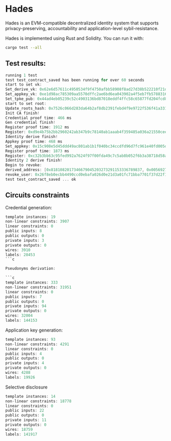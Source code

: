 # Hades
Hades is an EVM-compatible decentralized identity system that supports privacy-preserving, accountability and application-level sybil-resistance.

Hades is implemented using Rust and Solidity. You can run it with:

```bash
cargo test --all
```

## Test results:

```c
running 1 test
test test_contract_saved has been running for over 60 seconds
start to set vk:
Set_derive_vk: 0x62e6d57611c4950534f9f4750afbb58908f8ad27d38b522210f21ddda03db163, Gas_used: Some(648420)
Set_appkey_vk: 0xe1d98ac785309aa5570dffc2ae6bd6ea043902a4f5eb7fb57883163bf9f84cb7, Gas_used: Some(523660)
Set_tpke_pub: 0x44ad4eb05239c52c4903136bd87018eddf4ffc58c65877fd204fcd86b4fab096, Gas_used: Some(63664)
start to set root:
Update_roots_hash: 0x7526c066d283da64b2af8db2391febd4f9e9722f536f41a3312737294c9905b7, Gas_used: Some(130207)
Init CA finish!
Credential proof time: 466 ms
Gen credential finish!
Register proof time: 1912 ms
Register: 0xd9e4b75b2bb2960242ab347b9c78140ab1aaab4f359485a036a21550cee0bed8, Gas_used: Some(354942)
Identity derive finish!
Appkey proof time: 468 ms
Set_appkey: 0x15c908e5d45ddd49ac801ab1b1f040bc34ccdfd96d7fc961e40fd005d20503eb, Gas_used: Some(248514)
Register proof time: 1873 ms
Register: 0xc32b3bb63c95fed992a7624f97f00fda49c7c5ab8b052f6b3a38718d58a4efe0, Gas_used: Some(339978)
Identity 2 derive finish!
Begin to revoke:
derived_address: [0x8181082017346679045203273291153336789837, 0x0056927037680436204345599445309492724824]
revoke_user: 0x26f8eb0ecbb4490ccd0ebafa026d0e21d3a01fc71bba7701f37d22f159230f24, Gas_used: Some(28486)
test test_contract_saved ... ok
```

## Circuits  constraints

Credential generation:

```c
template instances: 19
non-linear constraints: 3907
linear constraints: 0
public inputs: 8
public outputs: 0
private inputs: 3
private outputs: 0
wires: 3910
labels: 28453
```c

Pseudonyms derivation:

```c
template instances: 333
non-linear constraints: 31951
linear constraints: 0
public inputs: 7
public outputs: 0
private inputs: 94
private outputs: 0
wires: 32004
labels: 144153
```

Application key generation:

```c
template instances: 93
non-linear constraints: 4291
linear constraints: 0
public inputs: 4
public outputs: 0
private inputs: 4
private outputs: 0
wires: 4288
labels: 19926
```

Selective disclosure

```c
template instances: 14
non-linear constraints: 18778
linear constraints: 0
public inputs: 22
public outputs: 0
private inputs: 11
private outputs: 0
wires: 18759
labels: 141917
```